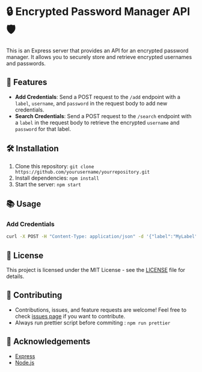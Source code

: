 # 🔒 Encrypted Password Manager API 🛡️

This is an Express server that provides an API for an encrypted password manager. It allows you to securely store and retrieve encrypted usernames and passwords.

## 🚀 Features

- **Add Credentials**: Send a POST request to the `/add` endpoint with a `label`, `username`, and `password` in the request body to add new credentials.
- **Search Credentials**: Send a POST request to the `/search` endpoint with a `label` in the request body to retrieve the encrypted `username` and `password` for that label.

## 🛠️ Installation

1. Clone this repository: `git clone https://github.com/yourusername/yourrepository.git`
2. Install dependencies: `npm install`
3. Start the server: `npm start`

## 📚 Usage

### Add Credentials

```bash
curl -X POST -H "Content-Type: application/json" -d '{"label":"MyLabel", "username":"MyUsername", "password":"MyPassword"}' http://localhost:3001/add
```
## 📝 License

This project is licensed under the MIT License - see the [LICENSE](LICENSE) file for details.

## 🤝 Contributing

- Contributions, issues, and feature requests are welcome! Feel free to check [issues page](https://github.com/code-harshthakur/password-manager-backend/issues/1) if you want to contribute.
- Always run prettier script before commiting : ```npm run prettier```

## 🙏 Acknowledgements

- [Express](https://expressjs.com/)
- [Node.js](https://nodejs.org/)
